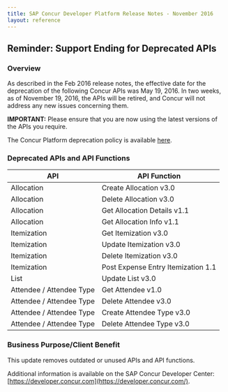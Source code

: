 ```yaml
---
title: SAP Concur Developer Platform Release Notes - November 2016
layout: reference
---
```


## Reminder: Support Ending for Deprecated APIs

### Overview

As described in the Feb 2016 release notes, the effective date for the deprecation of the following Concur APIs was May 19, 2016. In two weeks, as of November 19, 2016, the APIs will be retired, and Concur will not address any new issues concerning them.

**IMPORTANT:** Please ensure that you are now using the latest versions of the APIs you require.

The Concur Platform deprecation policy is available [here](/tools-support/reference/deprecation-policy.html).

### Deprecated APIs and API Functions

API|API Function
---|---
Allocation|Create Allocation v3.0
Allocation|Delete Allocation v3.0
Allocation|Get Allocation Details v1.1
Allocation|Get Allocation Info v1.1
Itemization|Get Itemization v3.0
Itemization|Update Itemization v3.0
Itemization|Delete Itemization v3.0
Itemization|Post Expense Entry Itemization 1.1
List|Update List v3.0
Attendee / Attendee Type|Get Attendee  v1.0
Attendee / Attendee Type|Delete Attendee v3.0
Attendee / Attendee Type|Create Attendee Type v3.0
Attendee / Attendee Type|Delete Attendee Type v3.0

### Business Purpose/Client Benefit

This update removes outdated or unused APIs and API functions.

Additional information is available on the SAP Concur Developer Center: [https://developer.concur.com](https://developer.concur.com/).
